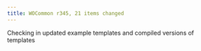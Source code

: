 ```yaml
---
title: WOCommon r345, 21 items changed
---
```


Checking in updated example templates and compiled versions of templates
